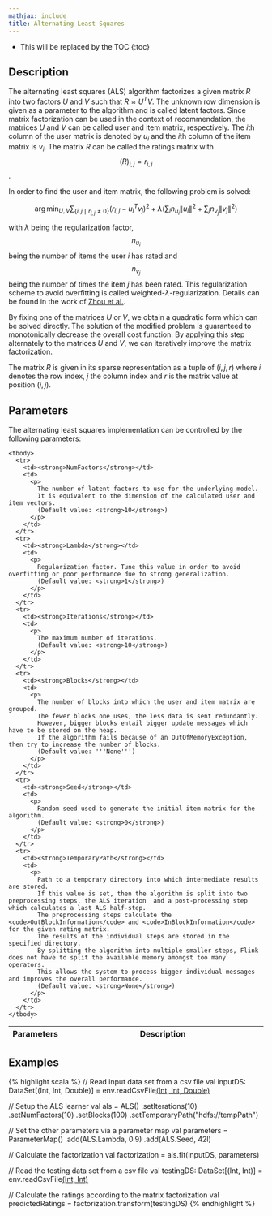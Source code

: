 ```yaml
---
mathjax: include
title: Alternating Least Squares
---
```

<!--
Licensed to the Apache Software Foundation (ASF) under one
or more contributor license agreements.  See the NOTICE file
distributed with this work for additional information
regarding copyright ownership.  The ASF licenses this file
to you under the Apache License, Version 2.0 (the
"License"); you may not use this file except in compliance
with the License.  You may obtain a copy of the License at

  http://www.apache.org/licenses/LICENSE-2.0

Unless required by applicable law or agreed to in writing,
software distributed under the License is distributed on an
"AS IS" BASIS, WITHOUT WARRANTIES OR CONDITIONS OF ANY
KIND, either express or implied.  See the License for the
specific language governing permissions and limitations
under the License.
-->

* This will be replaced by the TOC
{:toc}

## Description

The alternating least squares (ALS) algorithm factorizes a given matrix $R$ into two factors $U$ and $V$ such that $R \approx U^TV$.
The unknown row dimension is given as a parameter to the algorithm and is called latent factors.
Since matrix factorization can be used in the context of recommendation, the matrices $U$ and $V$ can be called user and item matrix, respectively.
The $i$th column of the user matrix is denoted by $u_i$ and the $i$th column of the item matrix is $v_i$.
The matrix $R$ can be called the ratings matrix with $$(R)_{i,j} = r_{i,j}$$.

In order to find the user and item matrix, the following problem is solved:

$$\arg\min_{U,V} \sum_{\{i,j\mid r_{i,j} \not= 0\}} \left(r_{i,j} - u_{i}^Tv_{j}\right)^2 + 
\lambda \left(\sum_{i} n_{u_i} \left\lVert u_i \right\rVert^2 + \sum_{j} n_{v_j} \left\lVert v_j \right\rVert^2 \right)$$

with $\lambda$ being the regularization factor, $$n_{u_i}$$ being the number of items the user $i$ has rated and $$n_{v_j}$$ being the number of times the item $j$ has been rated.
This regularization scheme to avoid overfitting is called weighted-$\lambda$-regularization.
Details can be found in the work of [Zhou et al.](http://dx.doi.org/10.1007/978-3-540-68880-8_32).

By fixing one of the matrices $U$ or $V$, we obtain a quadratic form which can be solved directly.
The solution of the modified problem is guaranteed to monotonically decrease the overall cost function.
By applying this step alternately to the matrices $U$ and $V$, we can iteratively improve the matrix factorization.

The matrix $R$ is given in its sparse representation as a tuple of $(i, j, r)$ where $i$ denotes the row index, $j$ the column index and $r$ is the matrix value at position $(i,j)$.


## Parameters

The alternating least squares implementation can be controlled by the following parameters:

   <table class="table table-bordered">
    <thead>
      <tr>
        <th class="text-left" style="width: 20%">Parameters</th>
        <th class="text-center">Description</th>
      </tr>
    </thead>

    <tbody>
      <tr>
        <td><strong>NumFactors</strong></td>
        <td>
          <p>
            The number of latent factors to use for the underlying model.
            It is equivalent to the dimension of the calculated user and item vectors.
            (Default value: <strong>10</strong>)
          </p>
        </td>
      </tr>
      <tr>
        <td><strong>Lambda</strong></td>
        <td>
          <p>
            Regularization factor. Tune this value in order to avoid overfitting or poor performance due to strong generalization.
            (Default value: <strong>1</strong>)
          </p>
        </td>
      </tr>
      <tr>
        <td><strong>Iterations</strong></td>
        <td>
          <p>
            The maximum number of iterations.
            (Default value: <strong>10</strong>)
          </p>
        </td>
      </tr>
      <tr>
        <td><strong>Blocks</strong></td>
        <td>
          <p>
            The number of blocks into which the user and item matrix are grouped.
            The fewer blocks one uses, the less data is sent redundantly. 
            However, bigger blocks entail bigger update messages which have to be stored on the heap. 
            If the algorithm fails because of an OutOfMemoryException, then try to increase the number of blocks. 
            (Default value: '''None''')
          </p>
        </td>
      </tr>
      <tr>
        <td><strong>Seed</strong></td>
        <td>
          <p>
            Random seed used to generate the initial item matrix for the algorithm.
            (Default value: <strong>0</strong>)
          </p>
        </td>
      </tr>
      <tr>
        <td><strong>TemporaryPath</strong></td>
        <td>
          <p>
            Path to a temporary directory into which intermediate results are stored. 
            If this value is set, then the algorithm is split into two preprocessing steps, the ALS iteration  and a post-processing step which calculates a last ALS half-step. 
            The preprocessing steps calculate the <code>OutBlockInformation</code> and <code>InBlockInformation</code> for the given rating matrix. 
            The results of the individual steps are stored in the specified directory.
            By splitting the algorithm into multiple smaller steps, Flink does not have to split the available memory amongst too many operators. 
            This allows the system to process bigger individual messages and improves the overall performance.
            (Default value: <strong>None</strong>)
          </p>
        </td>
      </tr>
    </tbody>
  </table>

## Examples

{% highlight scala %}
// Read input data set from a csv file
val inputDS: DataSet[(Int, Int, Double)] = env.readCsvFile[(Int, Int, Double)](
  pathToTrainingFile)

// Setup the ALS learner
val als = ALS()
.setIterations(10)
.setNumFactors(10)
.setBlocks(100)
.setTemporaryPath("hdfs://tempPath")

// Set the other parameters via a parameter map
val parameters = ParameterMap()
.add(ALS.Lambda, 0.9)
.add(ALS.Seed, 42l)

// Calculate the factorization
val factorization = als.fit(inputDS, parameters)

// Read the testing data set from a csv file
val testingDS: DataSet[(Int, Int)] = env.readCsvFile[(Int, Int)](pathToData)

// Calculate the ratings according to the matrix factorization
val predictedRatings = factorization.transform(testingDS)
{% endhighlight %}